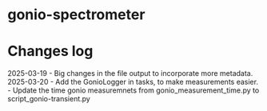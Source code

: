 # gonio-spectrometer

# Changes log
2025-03-19
	- Big changes in the file output to incorporate more metadata.
2025-03-20
	- Add the GonioLogger in tasks, to make measurements easier.
	- Update the time gonio measuremnets from gonio_measurement_time.py to script_gonio-transient.py